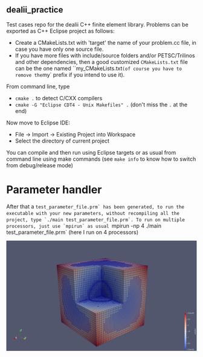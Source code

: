 ## dealii_practice
Test cases repo for the dealii C++ finite element library. Problems can be exported as C++ Eclipse project as follows:

- Create a CMakeLists.txt with 'target' the name of your problem.cc file, in case you have only one source file. 
- If you have more files with include/source folders and/or PETSC/Trilinos and other dependencies, then a good customized `CMakeLists.txt` file can be the one named ``my_CMakeLists.txt` (of course you have to remove the `my` prefix if you intend to use it).

From command line, type
- `cmake .` to detect C/CXX compilers
- `cmake -G "Eclipse CDT4 - Unix Makefiles" .` (don't miss the `.` at the end)

Now move to Eclipse IDE:

- File -> Import -> Existing Project into Workspace
- Select the directory of current project


You can compile and then run using Eclipse targets or as usual from command line using make commands (see `make info` to know how to switch from debug/release mode)

# Parameter handler 

After that a ``test_parameter_file.prm` has been generated, to run the executable with your new parameters, without recompiling all the project, type `./main test_parameter_file.prm`.
To run on multiple processors, just use `mpirun` as usual ``mpirun -np 4 ./main test_parameter_file.prm` (here I run on 4 processors)


![Screenshot](adaptive_refinement_kelly_estimator/3D_fichera_corner_adaptive.png)

